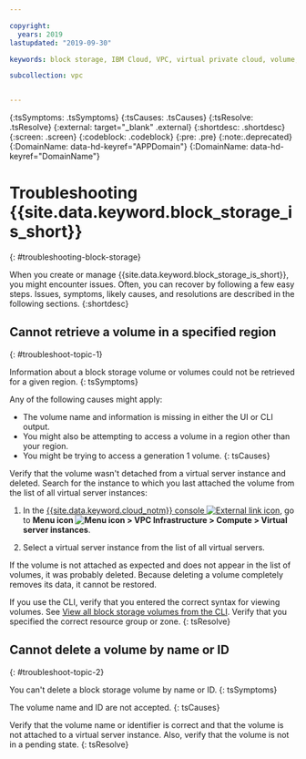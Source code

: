```yaml
---

copyright:
  years: 2019
lastupdated: "2019-09-30"

keywords: block storage, IBM Cloud, VPC, virtual private cloud, volume, data storage, troubleshooting, troubleshoot

subcollection: vpc


---
```


{:tsSymptoms: .tsSymptoms}
{:tsCauses: .tsCauses}
{:tsResolve: .tsResolve}
{:external: target="_blank" .external}
{:shortdesc: .shortdesc}
{:screen: .screen}
{:codeblock: .codeblock}
{:pre: .pre}
{:note:.deprecated}
{:DomainName: data-hd-keyref="APPDomain"}
{:DomainName: data-hd-keyref="DomainName"}

# Troubleshooting {{site.data.keyword.block_storage_is_short}}
{: #troubleshooting-block-storage}

When you create or manage {{site.data.keyword.block_storage_is_short}}, you might encounter issues. Often, you can recover by following a few easy steps. Issues, symptoms, likely causes, and resolutions are described in the following sections.
{:shortdesc}

## Cannot retrieve a volume in a specified region
{: #troubleshoot-topic-1}

Information about a block storage volume or volumes could not be retrieved for a given region.
{: tsSymptoms}

Any of the following causes might apply:

* The volume name and information is missing in either the UI or CLI output.
* You might also be attempting to access a volume in a region other than your region.
* You might be trying to access a generation 1 volume.
{: tsCauses}

Verify that the volume wasn't detached from a virtual server instance and deleted. Search for the instance to which you last attached the volume from the list of all virtual server instances:

1. In the [{{site.data.keyword.cloud_notm}} console ![External link icon](../icons/launch-glyph.svg "External link icon")](https://{DomainName}/vpc-ext), go to **Menu icon ![Menu icon](../../icons/icon_hamburger.svg) > VPC Infrastructure > Compute > Virtual server instances**.

1. Select a virtual server instance from the list of all virtual servers.

If the volume is not attached as expected and does not appear in the list of volumes, it was probably deleted. Because deleting a volume completely removes its data, it cannot be restored.  

If you use the CLI, verify that you entered the correct syntax for viewing volumes. See [View all block storage volumes from the CLI](/docs/vpc?topic=vpc-attaching-block-storage-cli). Verify that you specified the correct resource group or zone.
{: tsResolve}

## Cannot delete a volume by name or ID
{: #troubleshoot-topic-2}

You can't delete a block storage volume by name or ID.
{: tsSymptoms}

The volume name and ID are not accepted.
{: tsCauses}

Verify that the volume name or identifier is correct and that the volume is not attached to a virtual server instance. Also, verify that the volume is not in a pending state.
{: tsResolve}
